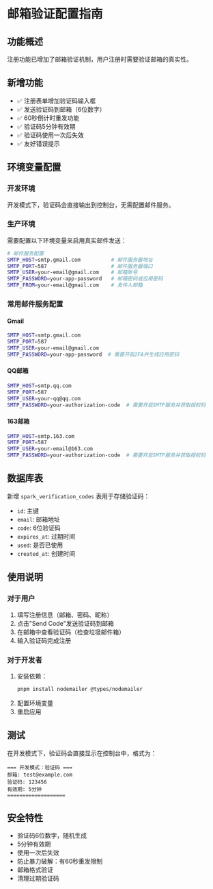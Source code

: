 # 邮箱验证配置指南

## 功能概述
注册功能已增加了邮箱验证机制，用户注册时需要验证邮箱的真实性。

## 新增功能
- ✅ 注册表单增加验证码输入框
- ✅ 发送验证码到邮箱（6位数字）
- ✅ 60秒倒计时重发功能
- ✅ 验证码5分钟有效期
- ✅ 验证码使用一次后失效
- ✅ 友好错误提示

## 环境变量配置

### 开发环境
开发模式下，验证码会直接输出到控制台，无需配置邮件服务。

### 生产环境
需要配置以下环境变量来启用真实邮件发送：

```bash
# 邮件服务配置
SMTP_HOST=smtp.gmail.com          # 邮件服务器地址
SMTP_PORT=587                     # 邮件服务器端口
SMTP_USER=your-email@gmail.com    # 邮箱账号
SMTP_PASSWORD=your-app-password   # 邮箱密码或应用密码
SMTP_FROM=your-email@gmail.com    # 发件人邮箱
```

### 常用邮件服务配置

#### Gmail
```bash
SMTP_HOST=smtp.gmail.com
SMTP_PORT=587
SMTP_USER=your-email@gmail.com
SMTP_PASSWORD=your-app-password  # 需要开启2FA并生成应用密码
```

#### QQ邮箱
```bash
SMTP_HOST=smtp.qq.com
SMTP_PORT=587
SMTP_USER=your-qq@qq.com
SMTP_PASSWORD=your-authorization-code  # 需要开启SMTP服务并获取授权码
```

#### 163邮箱
```bash
SMTP_HOST=smtp.163.com
SMTP_PORT=587
SMTP_USER=your-email@163.com
SMTP_PASSWORD=your-authorization-code  # 需要开启SMTP服务并获取授权码
```

## 数据库表
新增 `spark_verification_codes` 表用于存储验证码：
- `id`: 主键
- `email`: 邮箱地址
- `code`: 6位验证码
- `expires_at`: 过期时间
- `used`: 是否已使用
- `created_at`: 创建时间

## 使用说明

### 对于用户
1. 填写注册信息（邮箱、密码、昵称）
2. 点击"Send Code"发送验证码到邮箱
3. 在邮箱中查看验证码（检查垃圾邮件箱）
4. 输入验证码完成注册

### 对于开发者
1. 安装依赖：
   ```bash
   pnpm install nodemailer @types/nodemailer
   ```
2. 配置环境变量
3. 重启应用

## 测试
在开发模式下，验证码会直接显示在控制台中，格式为：
```
=== 开发模式：验证码 ===
邮箱: test@example.com
验证码: 123456
有效期: 5分钟
===================
```

## 安全特性
- 验证码6位数字，随机生成
- 5分钟有效期
- 使用一次后失效
- 防止暴力破解：有60秒重发限制
- 邮箱格式验证
- 清理过期验证码